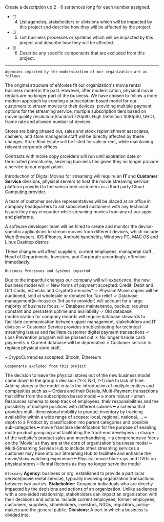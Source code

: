 Create a description up 2 - 6 sentences long for each number assigned.
- [ ] 4. List agencies, stakeholders or divisions which will be impacted by this project and describe how they will be affected by the project.
- [ ] 5. List business processes or systems which will be impacted by this project and describe how they will be affected.
- [x] 6. Describe any specific components that are excluded from this project.

---

`Agencies impacted by the modernization of our organization are as follows`

The original structure of eMovies fit our organization's movie rental business model in the past. However, after modernization, physical movie rentals are no longer part of the business. We have chosen to follow a more modern approach by creating a subscription based model for our customers to stream movies to their devices, providing multiple payment options for the streaming service, multiple subscription tiers based on movie quality resolution(Standard 720p60, High Definition 1080p60, UHD), frame rate and allowed number of devices.

Stores are being phased out, sales and stock replenishment associates, cashiers, and store managerial staff will be directly affected by these changes. Store Real Estate will be listed for sale or rent, while maintaining relevant corporate offices

Contracts with movie copy providers will run until expiration date or terminated prematurely, severing business ties given they no longer provide a service to our organization.

Introduction of Digital Movies for streaming will require an **IT** and **Customer Service** divisions, physical servers to host the movie streaming service platform provided to the subscribed customers or a third party Cloud Computing provider. 

A team of customer service representatives will be placed at an office in company headquarters to aid subscribed customers with any technical issues they may encounter while streaming movies from any of our apps and platforms.

A software developer team will be hired to create and monitor the device-specific applications to stream movies from different devices, which include Web Browsers, iOS iPhones, Android handhelds, Windows PC, MAC OS and Linux Desktop distros

These changes will affect suppliers, current employees, managerial staff , Head of Departments, Investors, and Corporate accordingly, effective immediately.


`Business Processes and Systems impacted`

Due to the impactful changes our company will will experience, the new business model will 
✓ New forms of payment accepted: Credit, Debit and Gift Cards, eChecks and CryptoCurrencies*
✓ Physical Movie copies will be auctioned, sold at wholesale or donated for Tax relief
✓ Database management(in-house or 3rd party provider) will account for a large majority of business focus.
✓ Database maintenance, backup: requires constant and persistent uptime and availability
✓ Old database modernization for company records will require database stewards to facilitate communication between upper management, stakeholders and IT division 
✓ Customer Service provides troubleshooting for technical streaming issues and facilitate customer digital payment transactions
✓ Loss Prevention program will be phased out
✗ No longer handle cash payments
✗ Current database will be deprecated
✗ Customer service to replace physical store staff,

٭ CrypoCurrencies accepted: Bitcoin, Ethereum

`Components excluded from this project`

The decision to leave the physical stores out of the new business model came down to the group's decision (Y-3, N-1, ?-1) due to lack of time. Adding stores to the model entails the introduction of multiple entities and complexities such as
━ Orders and their Details, Multi-Payment transactions that differ from the subscription based model
━ a more robust Human Resources schema to keep track of employees, their responsibilities and the possibility of multiple positions with different salaries
━ a schema that provides multi-dimensional mobility to product inventory by tracking availability within a wide range of scopes: local, regional, national, ...
━ depth to a Product by classification into parent categories and possible sub-categories
━ movie franchise identification for the purpose of enabling multi-product grouping and facilitating the front-end developers in charge of the website's product sales and merchandising.
━ a comprehensive focus on the 'Movie' as they are at the core of organization's business model
━ Multi-Streaming Service Hub to include other streaming services a customer may have into our Streaming Hub to facilitate and enhance the movie/show watching experience
━ Physical movie blue-rays and DVDs on physical stores
━ Rental Records as they no longer serve the model

`Glossary`
**Agency**: business or org. established to provide a particular service(movie rental service), typically involving organization transactions between two parties.
**Stakeholder:** Groups or individuals who are directly impacted by the decisions and actions of an organization. Unlike audiences with a one-sided relationship, stakeholders can impact an organization with their decisions and actions. Include current employees, former employees, customers, suppliers, shareholders, investors, NGOs, regulators, policy-makers and the general public.
**Divisions:** A part in which a business is divided into.